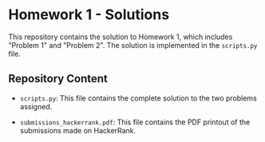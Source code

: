 # Homework 1 - Solutions

This repository contains the solution to Homework 1, which includes "Problem 1" and "Problem 2". The solution is implemented in the `scripts.py` file.

## Repository Content

- `scripts.py`: This file contains the complete solution to the two problems assigned.

- `submissions_hackerrank.pdf`: This file contains the PDF printout of the submissions made on HackerRank.

